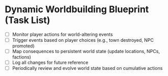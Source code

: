 # Dynamic Worldbuilding Blueprint (Task List)

- [ ] Monitor player actions for world-altering events
- [ ] Trigger events based on player choices (e.g., town destroyed, NPC promoted)
- [ ] Map consequences to persistent world state (update locations, NPCs, factions)
- [ ] Log all changes for future reference
- [ ] Periodically review and evolve world state based on cumulative actions
